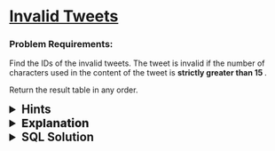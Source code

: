 # [Invalid Tweets](https://leetcode.com/problems/invalid-tweets/description/?envType=study-plan-v2&envId=top-sql-50)

### Problem Requirements:

Find the IDs of the invalid tweets. The tweet is invalid if the number of characters used in the content of the tweet is <strong> strictly greater than 15 </strong>.

Return the result table in any order.

<details>
<summary style="font-size:1.3rem;"> <strong>Hints</strong> </summary> 
<br>

- <details>
      <summary>Hint#1</summary>
      <p>There is a function in SQL called <strong style="color:yellow;"> LENGTH </strong> that returns the number of characters of a string.
  </p>
  </details>

</details>

<details>
<summary style="font-size:1.3rem;font-weight:800"> Explanation </summary> 
<br>

We need to the IDs of the tweets that are invalid. A tweet is invalid if the number of characters used in the content of the tweet is strictly greater than 15.

We can do this by using the <strong> WHERE </strong> clause and the <strong> LENGTH </strong> function.

The <strong style="color:yellow;"> LENGTH </strong> function will return the number of characters in the content of the tweet. The <strong> WHERE </strong> clause will filter out all the tweets that are not invalid (Their length is strictly greater than 15).

</details>

<details>
<summary style="font-size:1.3rem"><strong> SQL Solution</strong> </summary> 
<br>

```sql
SELECT tweet_id from Tweets where LENGTH(content) > 15;
```

</details>

